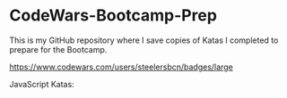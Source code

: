 # CodeWars-Bootcamp-Prep
This is my GitHub repository where I save copies of Katas I completed to prepare for the Bootcamp.

https://www.codewars.com/users/steelersbcn/badges/large

JavaScript Katas:

